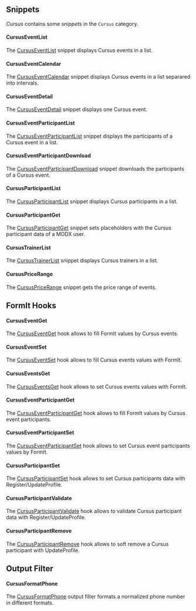 ## Snippets

_Cursus_ contains some _snippets_ in the `Cursus` category.

#### CursusEventList

The [CursusEventList](01_CursusEventList.md) snippet displays Cursus events in a list.

#### CursusEventCalendar

The [CursusEventCalendar](02_CursusEventCalendar.md) snippet displays Cursus events in a list separared into intervals.

#### CursusEventDetail

The [CursusEventDetail](03_CursusEventDetail.md) snippet displays one Cursus event.

#### CursusEventParticipantList

The [CursusEventParticipantList](04_CursusEventParticipantList.md) snippet displays the participants of a Cursus event in a list.

#### CursusEventParticipantDownload

The [CursusEventParticipantDownload](05_CursusEventParticipantDownload.md) snippet downloads the participants of a Cursus event.

#### CursusParticipantList

The [CursusParticipantList](06_CursusParticipantList.md) snippet displays Cursus participants in a list.

#### CursusParticipantGet

The [CursusParticipantGet](07_CursusParticipantGet.md) snippet sets placeholders with the Cursus participant data of a MODX user.

#### CursusTrainerList

The [CursusTrainerList](08_CursusTrainerList.md) snippet displays Cursus trainers in a list.

#### CursusPriceRange

The [CursusPriceRange](09_CursusPriceRange.md) snippet gets the price range of events.

## FormIt Hooks

#### CursusEventGet

The [CursusEventGet](10_CursusEventGet.md) hook allows to fill FormIt values by Cursus events.

#### CursusEventSet

The [CursusEventSet](11_CursusEventSet.md) hook allows to fill Cursus events values with FormIt.

#### CursusEventsGet

The [CursusEventsGet](12_CursusEventsGet.md) hook allows to set Cursus events values with FormIt.

#### CursusEventParticipantGet

The [CursusEventParticipantGet](13_CursusEventParticipantGet.md) hook allows to fill FormIt values by Cursus event participants.

#### CursusEventParticipantSet

The [CursusEventParticipantSet](14_CursusEventParticipantSet.md) hook allows to set Cursus event participants values by FormIt.

#### CursusParticipantSet

The [CursusParticipantSet](15_CursusParticipantSet.md) hook allows to set Cursus participants data with Register/UpdateProfile.

#### CursusParticipantValidate

The [CursusParticipantValidate](16_CursusParticipantValidate.md) hook allows to validate Cursus participant data with Register/UpdateProfile.

#### CursusParticipantRemove

The [CursusParticipantRemove](17_CursusParticipantRemove.md) hook allows to soft remove a Cursus participant with UpdateProfile.

## Output Filter

#### CursusFormatPhone

The [CursusFormatPhone](18_CursusFormatPhone.md) output filter formats a normalized phone number in different formats.
